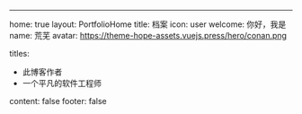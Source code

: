 ---
home: true
layout: PortfolioHome
title: 档案
icon: user
welcome: 你好，我是
name: 荒芜
avatar: https://theme-hope-assets.vuejs.press/hero/conan.png

titles:
  - 此博客作者
  - 一个平凡的软件工程师

content: false
footer: false